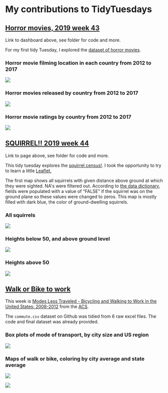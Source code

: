 # My contributions to TidyTuesdays

## [Horror movies, 2019 week 43](https://k-maciejewski.github.io/TidyTuesdays/2019w43/TT_2019_w43.html)

Link to dashboard above, see folder for code and more.

For my first tidy Tuesday, I explored the [dataset of horror movies](https://github.com/rfordatascience/tidytuesday/tree/master/data/2019/2019-10-22). 

### Horror movie filming location in each country from 2012 to 2017

![](2019w43/TT_2019_w43-2-1.png)

### Horror movies released by country from 2012 to 2017

![](2019w43/TT_2019_w43-3-1.png)

### Horror movie ratings by country from 2012 to 2017

![](2019w43/TT_2019_w43-4-1.png)


## [SQUIRREL!! 2019 week 44](https://k-maciejewski.github.io/TidyTuesdays/TT_2019_44.html)

Link to page above, see folder for code and more.

This tidy tuesday explores the [squirrel census!](https://www.thesquirrelcensus.com). I took the opportunity to try to learn a little [Leaflet.](https://leafletjs.com)

The first map shows all squirrels with given distance above ground at which they were sighted. NA's were filtered out. According to [the data dictionary](https://github.com/rfordatascience/tidytuesday/tree/master/data/2019/2019-10-29#data-dictionary), fields were populated with a value of “FALSE” if the squirrel was on the ground plane so these values were changed to zeros. This map is mostly filled with dark blue, the color of ground-dwelling squirrels.

### All squirrels

![](2019w44/Map1.png)

### Heights below 50, and above ground level

![](2019w44/Map2.png)

### Heights above 50 

![](2019w44/Map3.png)

## [Walk or Bike to work](https://k-maciejewski.github.io/TidyTuesdays/TT_2019_45.html)

This week is [Modes Less Traveled - Bicycling and Walking to Work in the United States: 2008-2012](https://github.com/rfordatascience/tidytuesday/tree/master/data/2019/2019-11-05) from the  [ACS](https://www.census.gov/library/publications/2014/acs/acs-25.html?#).

The `commute.csv` dataset on Github was tidied from 6 raw excel files. The code and final dataset was already provided.

### Box plots of mode of transport, by city size and US region

![](TT_2019_45_files/figure-html/plots-1.png)

### Maps of walk or bike, coloring by city average and state average

![](TT_2019_45_files/figure-html/maps-1.png)

![](TT_2019_45_files/figure-html/maps-3.png)